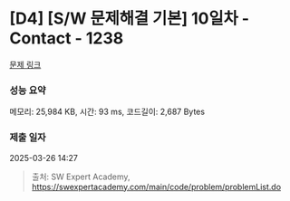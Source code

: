 # [D4] [S/W 문제해결 기본] 10일차 - Contact - 1238 

[문제 링크](https://swexpertacademy.com/main/code/problem/problemDetail.do?contestProbId=AV15B1cKAKwCFAYD) 

### 성능 요약

메모리: 25,984 KB, 시간: 93 ms, 코드길이: 2,687 Bytes

### 제출 일자

2025-03-26 14:27



> 출처: SW Expert Academy, https://swexpertacademy.com/main/code/problem/problemList.do
